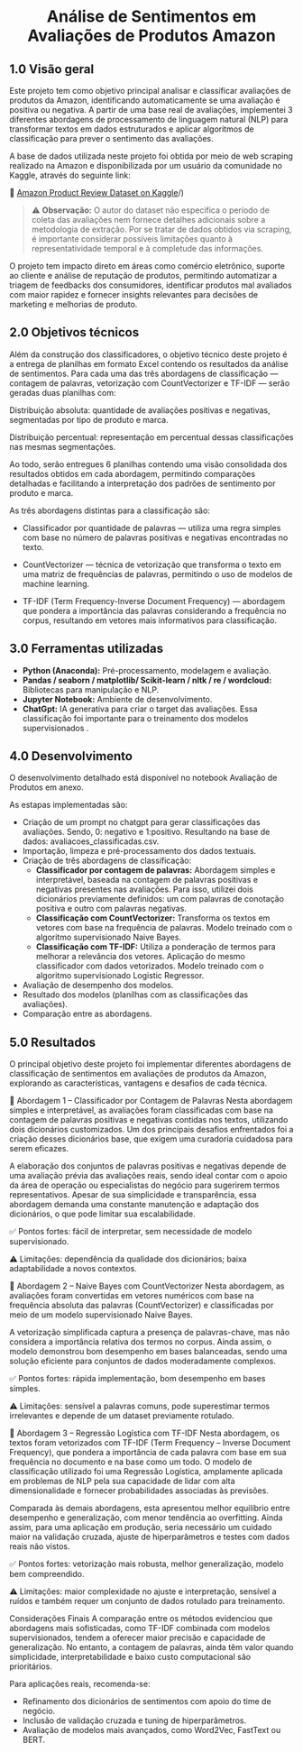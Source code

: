 <h1 align="center"> Análise de Sentimentos em Avaliações de Produtos Amazon<br /> </h1>

## **1.0 Visão geral**

Este projeto tem como objetivo principal analisar e classificar avaliações de produtos da Amazon, identificando automaticamente se uma avaliação é positiva ou negativa. A partir de uma base real de avaliações, implementei 3 diferentes abordagens de processamento de linguagem natural (NLP) para transformar textos em dados estruturados e aplicar algoritmos de classificação para prever o sentimento das avaliações.

A base de dados utilizada neste projeto foi obtida por meio de web scraping realizado na Amazon e disponibilizada por um usuário da comunidade no Kaggle, através do seguinte link:

🔗 [Amazon Product Review Dataset on Kaggle](https://www.kaggle.com/datasets/sampaiovitor/avaliaes-em-portugus-amazon-e-mercado-livre)/)

> ⚠️ **Observação:** O autor do dataset não especifica o período de coleta das avaliações nem fornece detalhes adicionais sobre a metodologia de extração. Por se tratar de dados obtidos via scraping, é importante considerar possíveis limitações quanto à representatividade temporal e à completude das informações.

O projeto tem impacto direto em áreas como comércio eletrônico, suporte ao cliente e análise de reputação de produtos, permitindo automatizar a triagem de feedbacks dos consumidores, identificar produtos mal avaliados com maior rapidez e fornecer insights relevantes para decisões de marketing e melhorias de produto.

## **2.0 Objetivos técnicos**

Além da construção dos classificadores, o objetivo técnico deste projeto é a entrega de planilhas em formato Excel contendo os resultados da análise de sentimentos. Para cada uma das três abordagens de classificação — contagem de palavras, vetorização com CountVectorizer e TF-IDF — serão geradas duas planilhas com:

Distribuição absoluta: quantidade de avaliações positivas e negativas, segmentadas por tipo de produto e marca.

Distribuição percentual: representação em percentual dessas classificações nas mesmas segmentações.

Ao todo, serão entregues 6 planilhas contendo uma visão consolidada dos resultados obtidos em cada abordagem, permitindo comparações detalhadas e facilitando a interpretação dos padrões de sentimento por produto e marca.

As três abordagens distintas para a classificação são:

- Classificador por quantidade de palavras — utiliza uma regra simples com base no número de palavras positivas e negativas encontradas no texto.

- CountVectorizer — técnica de vetorização que transforma o texto em uma matriz de frequências de palavras, permitindo o uso de modelos de machine learning.

- TF-IDF (Term Frequency-Inverse Document Frequency) — abordagem que pondera a importância das palavras considerando a frequência no corpus, resultando em vetores mais informativos para classificação.

## **3.0 Ferramentas utilizadas**

- **Python (Anaconda):** Pré-processamento, modelagem e avaliação.
- **Pandas / seaborn / matplotlib/ Scikit-learn / nltk / re / wordcloud:** Bibliotecas para manipulação e NLP.
- **Jupyter Notebook:** Ambiente de desenvolvimento.
- **ChatGpt:** IA generativa para criar o target das avaliações. Essa classificação foi importante para o treinamento dos modelos supervisionados .
  
## **4.0 Desenvolvimento**

O desenvolvimento detalhado está disponível no notebook Avaliação de Produtos em anexo. 

As estapas implementadas são:

- Criação de um prompt no chatgpt para gerar classificações das avaliações. Sendo, 0: negativo e 1:positivo. Resultando na base de dados: avaliacoes_classificadas.csv.
- Importação, limpeza e pré-processamento dos dados textuais.
- Criação de três abordagens de classificação:
  -   **Classificador por contagem de palavras:** Abordagem simples e interpretável, baseada na contagem de palavras positivas e negativas presentes nas avaliações. Para isso, utilizei dois dicionários previamente definidos: um com palavras de conotação positiva e outro com palavras negativas.
  -   **Classificação com CountVectorizer:** Transforma os textos em vetores com base na frequência de palavras. Modelo treinado com o algoritmo supervisionado Naive Bayes.
  -   **Classificação com TF-IDF:** Utiliza a ponderação de termos para melhorar a relevância dos vetores. Aplicação do mesmo classificador com dados vetorizados. Modelo treinado com o algoritmo supervisionado Logistic Regressor.
- Avaliação de desempenho dos modelos.
- Resultado dos modelos (planilhas com as classificações das avaliações).
- Comparação entre as abordagens.

## **5.0 Resultados**

O principal objetivo deste projeto foi implementar diferentes abordagens de classificação de sentimentos em avaliações de produtos da Amazon, explorando as características, vantagens e desafios de cada técnica.

🔹 Abordagem 1 – Classificador por Contagem de Palavras
Nesta abordagem simples e interpretável, as avaliações foram classificadas com base na contagem de palavras positivas e negativas contidas nos textos, utilizando dois dicionários customizados. Um dos principais desafios enfrentados foi a criação desses dicionários base, que exigem uma curadoria cuidadosa para serem eficazes.

A elaboração dos conjuntos de palavras positivas e negativas depende de uma avaliação prévia das avaliações reais, sendo ideal contar com o apoio da área de operação ou especialistas do negócio para sugerirem termos representativos. Apesar de sua simplicidade e transparência, essa abordagem demanda uma constante manutenção e adaptação dos dicionários, o que pode limitar sua escalabilidade.

✅ Pontos fortes: fácil de interpretar, sem necessidade de modelo supervisionado.

⚠️ Limitações: dependência da qualidade dos dicionários; baixa adaptabilidade a novos contextos.

🔹 Abordagem 2 – Naive Bayes com CountVectorizer
Nesta abordagem, as avaliações foram convertidas em vetores numéricos com base na frequência absoluta das palavras (CountVectorizer) e classificadas por meio de um modelo supervisionado Naive Bayes.

A vetorização simplificada captura a presença de palavras-chave, mas não considera a importância relativa dos termos no corpus. Ainda assim, o modelo demonstrou bom desempenho em bases balanceadas, sendo uma solução eficiente para conjuntos de dados moderadamente complexos.

✅ Pontos fortes: rápida implementação, bom desempenho em bases simples.

⚠️ Limitações: sensível a palavras comuns, pode superestimar termos irrelevantes e depende de um dataset previamente rotulado.

🔹 Abordagem 3 – Regressão Logística com TF-IDF
Nesta abordagem, os textos foram vetorizados com TF-IDF (Term Frequency – Inverse Document Frequency), que pondera a importância de cada palavra com base em sua frequência no documento e na base como um todo. O modelo de classificação utilizado foi uma Regressão Logística, amplamente aplicada em problemas de NLP pela sua capacidade de lidar com alta dimensionalidade e fornecer probabilidades associadas às previsões.

Comparada às demais abordagens, esta apresentou melhor equilíbrio entre desempenho e generalização, com menor tendência ao overfitting. Ainda assim, para uma aplicação em produção, seria necessário um cuidado maior na validação cruzada, ajuste de hiperparâmetros e testes com dados reais não vistos.

✅ Pontos fortes: vetorização mais robusta, melhor generalização, modelo bem compreendido.

⚠️ Limitações: maior complexidade no ajuste e interpretação, sensível a ruídos e também requer um conjunto de dados rotulado para treinamento.

Considerações Finais
A comparação entre os métodos evidenciou que abordagens mais sofisticadas, como TF-IDF combinada com modelos supervisionados, tendem a oferecer maior precisão e capacidade de generalização. No entanto, a contagem de palavras, ainda têm valor quando simplicidade, interpretabilidade e baixo custo computacional são prioritários.

Para aplicações reais, recomenda-se:

- Refinamento dos dicionários de sentimentos com apoio do time de negócio.
- Inclusão de validação cruzada e tuning de hiperparâmetros.
- Avaliação de modelos mais avançados, como Word2Vec, FastText ou BERT.






